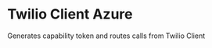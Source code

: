 Twilio Client Azure
=================

Generates capability token and routes calls from Twilio Client
